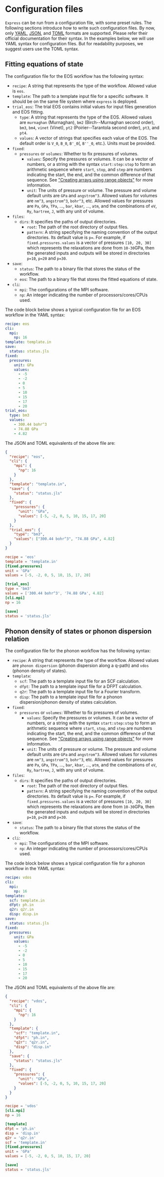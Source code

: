# Configuration files

`Express` can be run from a configuration file, with some preset rules.
The following sections introduce how to write such configuration files.
By now, only
[YAML](https://docs.ansible.com/ansible/latest/reference_appendices/YAMLSyntax.html),
[JSON](https://restfulapi.net/json-syntax/), and
[TOML](https://toml.io/en/) formats are supported. Please refer their official
documentation for their syntax.
In the examples below, we will use YAML syntax for configuration files.
But for readability purposes, we suggest users use the TOML syntax.

## Fitting equations of state

The configuration file for the EOS workflow has the following syntax:

- `recipe`: A string that represents the type of the workflow. Allowed value is `eos`.
- `template`: The path to a template input file for a specific software. It should be on the
  same file system where `express` is deployed.
- `trial_eos`: The trial EOS contains initial values for input files generation and EOS fitting.
  - `type`: A string that represents the type of the EOS. Allowed values are `murnaghan`
    (Murnaghan), `bm2` (Birch--Murnaghan second order), `bm3`, `bm4`, `vinet` (Vinet), `pt2`
    (Poirier--Tarantola second order), `pt3`, and `pt4`.
  - `values`: A vector of strings that specifies each value of the EOS.
    The default order is ``V_0``, ``B_0``, ``B'_0``(, ``B''_0``, etc.). Units must be provided.
- `fixed`:
  - `pressures` or `volumes`: Whether to fix pressures of volumes.
    - `values`: Specify the pressures or volumes. It can be a vector of numbers, or a string
      with the syntax `start:step:stop` to form an arithmetic sequence where `start`,
      `stop`, and `step` are numbers indicating the start, the end, and the common
      difference of that sequence. See
      ["Creating arrays using range objects"](https://en.wikibooks.org/wiki/Introducing_Julia/Arrays_and_tuples#Creating_arrays_using_range_objects)
      for more information.
    - `unit`: The units of pressure or volume. The pressure and volume default units are
      `GPa` and `angstrom^3`. Allowed values for volumes are `nm^3`, `angstrom^3`, `bohr^3`,
      etc. Allowed values for pressures are `Pa`, `GPa`, `TPa`, ..., `bar`, `kbar`, ...,
      `atm`, and the combinations of `eV`, `Ry`, `hartree`, `J`, with any unit of volume.
- `files`:
  - `dirs`: It specifies the paths of output directories.
    - `root`: The path of the root directory of output files.
    - `pattern`: A string specifying the naming convention of the output directories. Its
      default value is `p=`. For example, if `fixed.pressures.values` is a vector of
      pressures `[10, 20, 30]` which represents the relaxations are done from ``10-30``GPa,
      then the generated inputs and outputs will be stored in directories `p=10`, `p=20` and
      `p=30`.
- `save`:
  - `status`: The path to a binary file that stores the status of the workflow.
  - `eos`: The path to a binary file that stores the fitted equations of state.
- `cli`:
  - `mpi`: The configurations of the MPI software.
  - `np`: An integer indicating the number of processors/cores/CPUs used.

The code block below shows a typical configuration file for an EOS workflow in the YAML syntax:

```yaml
recipe: eos
cli:
  mpi:
    np: 16
template: template.in
save:
  status: status.jls
fixed:
  pressures:
    unit: GPa
    values:
      - -5
      - -2
      - 0
      - 5
      - 10
      - 15
      - 17
      - 20
trial_eos:
  type: bm3
  values:
    - 300.44 bohr^3
    - 74.88 GPa
    - 4.82
```

The JSON and TOML equivalents of the above file are:

```json
{
  "recipe": "eos",
  "cli": {
    "mpi": {
      "np": 16
    }
  },
  "template": "template.in",
  "save": {
    "status": "status.jls"
  },
  "fixed": {
    "pressures": {
      "unit": "GPa",
      "values": [-5, -2, 0, 5, 10, 15, 17, 20]
    }
  },
  "trial_eos": {
    "type": "bm3",
    "values": ["300.44 bohr^3", "74.88 GPa", 4.82]
  }
}
```

```toml
recipe = 'eos'
template = 'template.in'
[fixed.pressures]
unit = 'GPa'
values = [-5, -2, 0, 5, 10, 15, 17, 20]

[trial_eos]
type = 'bm3'
values = ['300.44 bohr^3', '74.88 GPa', 4.82]
[cli.mpi]
np = 16

[save]
status = 'status.jls'
```

## Phonon density of states or phonon dispersion relation

The configuration file for the phonon workflow has the following syntax:

- `recipe`: A string that represents the type of the workflow. Allowed values are
  `phonon dispersion` (phonon dispersion along a q-path) and `vdos` (phonon density of states).
- `template`:
  - `scf`: The path to a template input file for an SCF calculation.
  - `dfpt`: The path to a template input file for a DFPT calculation.
  - `q2r`: The path to a template input file for a Fourier transform.
  - `disp`: The path to a template input file for a phonon dispersion/phonon density of states calculation.
- `fixed`:
  - `pressures` or `volumes`: Whether to fix pressures of volumes.
    - `values`: Specify the pressures or volumes. It can be a vector of numbers, or a string
      with the syntax `start:step:stop` to form an arithmetic sequence where `start`,
      `stop`, and `step` are numbers indicating the start, the end, and the common
      difference of that sequence. See
      ["Creating arrays using range objects"](https://en.wikibooks.org/wiki/Introducing_Julia/Arrays_and_tuples#Creating_arrays_using_range_objects)
      for more information.
    - `unit`: The units of pressure or volume. The pressure and volume default units are
      `GPa` and `angstrom^3`. Allowed values for volumes are `nm^3`, `angstrom^3`, `bohr^3`,
      etc. Allowed values for pressures are `Pa`, `GPa`, `TPa`, ..., `bar`, `kbar`, ...,
      `atm`, and the combinations of `eV`, `Ry`, `hartree`, `J`, with any unit of volume.
- `files`:
  - `dirs`: It specifies the paths of output directories.
    - `root`: The path of the root directory of output files.
    - `pattern`: A string specifying the naming convention of the output directories. Its
      default value is `p=`. For example, if `fixed.pressures.values` is a vector of
      pressures `[10, 20, 30]` which represents the relaxations are done from ``10-30``GPa,
      then the generated inputs and outputs will be stored in directories `p=10`, `p=20` and
      `p=30`.
- `save`:
  - `status`: The path to a binary file that stores the status of the workflow.
- `cli`:
  - `mpi`: The configurations of the MPI software.
  - `np`: An integer indicating the number of processors/cores/CPUs used.

The code block below shows a typical configuration file for a phonon workflow in the YAML syntax:

```yaml
recipe: vdos
cli:
  mpi:
    np: 16
template:
  scf: template.in
  dfpt: ph.in
  q2r: q2r.in
  disp: disp.in
save:
  status: status.jls
fixed:
  pressures:
    unit: GPa
    values:
      - -5
      - -2
      - 0
      - 5
      - 10
      - 15
      - 17
      - 20
```

The JSON and TOML equivalents of the above file are:

```json
{
  "recipe": "vdos",
  "cli": {
    "mpi": {
      "np": 16
    }
  },
  "template": {
    "scf": "template.in",
    "dfpt": "ph.in",
    "q2r": "q2r.in",
    "disp": "disp.in"
  },
  "save": {
    "status": "status.jls"
  },
  "fixed": {
    "pressures": {
      "unit": "GPa",
      "values": [-5, -2, 0, 5, 10, 15, 17, 20]
    }
  }
}
```

```toml
recipe = 'vdos'
[cli.mpi]
np = 16

[template]
dfpt = 'ph.in'
disp = 'disp.in'
q2r = 'q2r.in'
scf = 'template.in'
[fixed.pressures]
unit = 'GPa'
values = [-5, -2, 0, 5, 10, 15, 17, 20]

[save]
status = 'status.jls'
```
